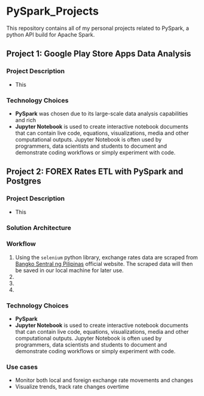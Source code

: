 # PySpark_Projects

This repository contains all of my personal projects related to PySpark, a python API build for Apache Spark.

## Project 1: Google Play Store Apps Data Analysis

### Project Description

- This

### Technology Choices

- **PySpark** was chosen due to its large-scale data analysis capabilities and rich
- **Jupyter Notebook** is used to create interactive notebook documents that can contain live code, equations, visualizations, media and other computational outputs. Jupyter Notebook is often used by programmers, data scientists and students to document and demonstrate coding workflows or simply experiment with code.

## Project 2: FOREX Rates ETL with PySpark and Postgres

### Project Description

- This

### Solution Architecture

### Workflow

1. Using the `selenium` python library, exchange rates data are scraped from [Bangko Sentral ng Pilipinas](https://www.bsp.gov.ph/sitepages/statistics/exchangerate.aspx) official website. The scraped data will then be saved in our local machine for later use.
2.
3.
4.

### Technology Choices

- **PySpark**
- **Jupyter Notebook** is used to create interactive notebook documents that can contain live code, equations, visualizations, media and other computational outputs. Jupyter Notebook is often used by programmers, data scientists and students to document and demonstrate coding workflows or simply experiment with code.

### Use cases

- Monitor both local and foreign exchange rate movements and changes
- Visualize trends, track rate changes overtime
